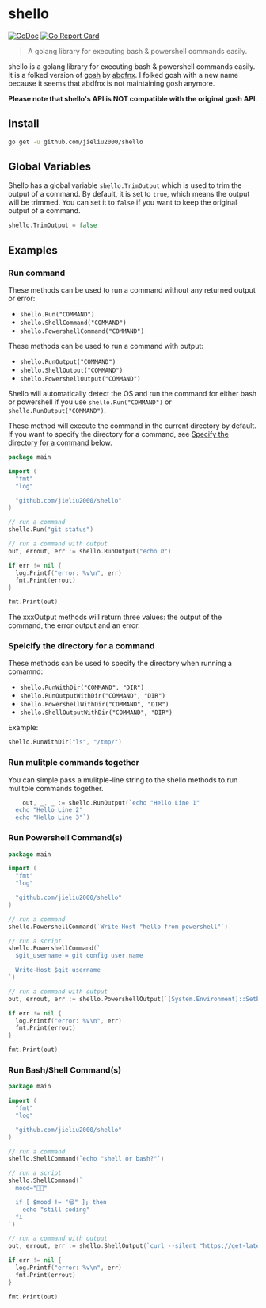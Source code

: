 # shello

[![GoDoc](https://godoc.org/github.com/jieliu2000/shello?status.svg)](https://pkg.go.dev/github.com/jieliu2000/shello)
[![Go Report Card](https://goreportcard.com/badge/github.com/jieliu2000/shello)](https://goreportcard.com/jieliu2000/shello)



> A golang library for executing bash & powershell commands easily.

shello is a golang library for executing bash & powershell commands easily. It is a folked version of [gosh](https://github.com/abdfnx/gosh) by [abdfnx](https://github.com/abdfnx). I folked gosh with a new name because it seems that abdfnx is not maintaining gosh anymore.

**Please note that shello's API is NOT compatible with the original gosh API**.

## Install

```bash
go get -u github.com/jieliu2000/shello
```

## Global Variables

Shello has a global variable `shello.TrimOutput` which is used to trim the output of a command. By default, it is set to `true`, which means the output will be trimmed. You can set it to `false` if you want to keep the original output of a command.

```go
shello.TrimOutput = false
```

## Examples

### Run command

These methods can be used to run a command without any returned output or error:
- `shello.Run("COMMAND")`
- `shello.ShellCommand("COMMAND")`
- `shello.PowershellCommand("COMMAND")`

These methods can be used to run a command with output:
- `shello.RunOutput("COMMAND")`
- `shello.ShellOutput("COMMAND")`
- `shello.PowershellOutput("COMMAND")`

Shello will automatically detect the OS and run the command for either bash or powershell if you use `shello.Run("COMMAND")` or `shello.RunOutput("COMMAND")`.

These method will execute the command in the current directory by default. If you want to specify the directory for a command, see [Specify the directory for a command](#speicify-the-directory-for-a-command) below.

```go
package main

import (
  "fmt"
  "log"

  "github.com/jieliu2000/shello"
)

// run a command
shello.Run("git status")

// run a command with output
out, errout, err := shello.RunOutput("echo 𝜋")

if err != nil {
  log.Printf("error: %v\n", err)
  fmt.Print(errout)
}

fmt.Print(out)
```

The xxxOutput methods will return three values: the output of the command, the error output and an error.

### Speicify the directory for a command

These methods can be used to specify the directory when running a comamnd:

- `shello.RunWithDir("COMMAND", "DIR")`
- `shello.RunOutputWithDir("COMMAND", "DIR")`
- `shello.PowershellWithDir("COMMAND", "DIR")`
- `shello.ShellOutputWithDir("COMMAND", "DIR")`

Example:
```go
shello.RunWithDir("ls", "/tmp/")
```

### Run mulitple commands together

You can simple pass a mulitple-line string to the shello methods to run mulitple commands together.
```go
	out, _, _ := shello.RunOutput(`echo "Hello Line 1"
  echo "Hello Line 2"
  echo "Hello Line 3"`)

```

### Run Powershell Command(s)

```go
package main

import (
  "fmt"
  "log"

  "github.com/jieliu2000/shello"
)

// run a command
shello.PowershellCommand(`Write-Host "hello from powershell"`)

// run a script
shello.PowershellCommand(`
  $git_username = git config user.name

  Write-Host $git_username
`)

// run a command with output
out, errout, err := shello.PowershellOutput(`[System.Environment]::SetEnvironmentVariable("Path", $Env:Path + ";$APP_PATH\bin", [System.EnvironmentVariableTarget]::User)`)

if err != nil {
  log.Printf("error: %v\n", err)
  fmt.Print(errout)
}

fmt.Print(out)
```

### Run Bash/Shell Command(s)

```go
package main

import (
  "fmt"
  "log"

  "github.com/jieliu2000/shello"
)

// run a command
shello.ShellCommand(`echo "shell or bash?"`)

// run a script
shello.ShellCommand(`
  mood="👨‍💻"

  if [ $mood != "😪" ]; then
    echo "still coding"
  fi
`)

// run a command with output
out, errout, err := shello.ShellOutput(`curl --silent "https://get-latest.onrender.com/docker/compose"`)

if err != nil {
  log.Printf("error: %v\n", err)
  fmt.Print(errout)
}

fmt.Print(out)
```
